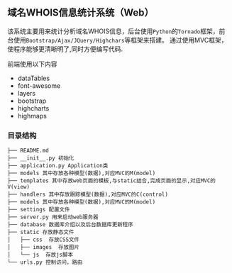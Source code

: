 ## 域名WHOIS信息统计系统（Web）
该系统主要用来统计分析域名WHOIS信息，后台使用`Python`的`Tornado`框架，前台使用`Bootstrap/Ajax/JQuery/Highchars`等框架来搭建。
通过使用MVC框架，使程序能够更清晰明了,同时方便编写代码.

前端使用以下内容
- dataTables
- font-awesome
- layers
- bootstrap
- highcharts
- highmaps

### 目录结构

```
├── README.md
├── __init__.py 初始化
├── application.py Application类
├── models 其中存放各种模型(数据),对应MVC的M(model)
├── templates 其中存放web页面的模板,与static结合,完成页面的显示,对应MVC的V(view)
├── handlers 其中存放跟踪模型(数据),对应MVC的C(control)
├── models 其中存放各种模型(数据),对应MVC的M(model)
├── settings 配置文件
├── server.py 用来启动web服务器
├── database 数据库介绍以及后台数据库更新程序
├── static 存放静态文件
│   ├── css  存放CSS文件
│   ├── images  存放图片
│   └── js  存放js脚本
└── urls.py 控制访问，路由
```

